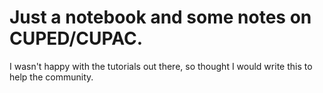 # Just a notebook and some notes on CUPED/CUPAC. 

I wasn't happy with the tutorials out there, so thought I would write this to help the community. 

